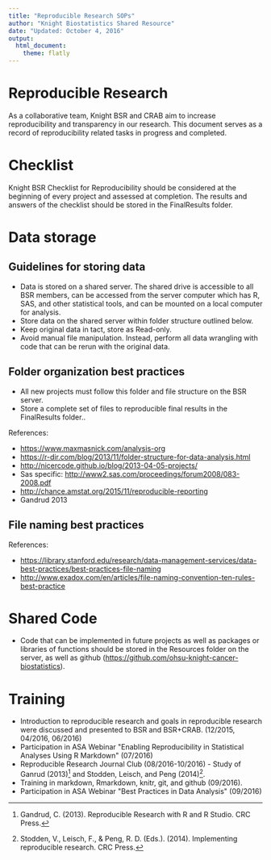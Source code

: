 ```yaml
---
title: "Reproducible Research SOPs"
author: "Knight Biostatistics Shared Resource"
date: "Updated: October 4, 2016"
output: 
  html_document: 
    theme: flatly
---
```


# Reproducible Research

As a collaborative team, Knight BSR and CRAB aim to increase reproducibility and transparency in our research. This document serves as a record of reproducibility related tasks in progress and completed.

# Checklist

Knight BSR Checklist for Reproducibility should be considered at the beginning of every project and assessed at completion. The results and answers of the checklist should be stored in the FinalResults folder.

# Data storage

## Guidelines for storing data

- Data is stored on a shared server. The shared drive is accessible to all BSR members, can be accessed from the server computer which has R, SAS, and other statistical tools, and can be mounted on a local computer for analysis.
- Store data on the shared server within folder structure outlined below.
- Keep original data in tact, store as Read-only.
- Avoid manual file manipulation. Instead, perform all data wrangling with code that can be rerun with the original data.

## Folder organization best practices

- All new projects must follow this folder and file structure on the BSR server.
- Store a complete set of files to reproducible final results in the FinalResults folder..

References:

- https://www.maxmasnick.com/analysis-org
- https://r-dir.com/blog/2013/11/folder-structure-for-data-analysis.html
- http://nicercode.github.io/blog/2013-04-05-projects/
- Sas specific: http://www2.sas.com/proceedings/forum2008/083-2008.pdf
- http://chance.amstat.org/2015/11/reproducible-reporting
- Gandrud 2013

## File naming best practices

References:

- https://library.stanford.edu/research/data-management-services/data-best-practices/best-practices-file-naming
- http://www.exadox.com/en/articles/file-naming-convention-ten-rules-best-practice

# Shared Code

- Code that can be implemented in future projects as well as packages or libraries of functions should be stored in the Resources folder on the server, as well as github (https://github.com/ohsu-knight-cancer-biostatistics).

# Training

- Introduction to reproducible research and goals in reproducible research were discussed and presented to BSR and BSR+CRAB. (12/2015, 04/2016, 06/2016)
- Participation in ASA Webinar "Enabling Reproducibility in Statistical Analyses Using R Markdown" (07/2016)
- Reproducible Research Journal Club (08/2016-10/2016) - Study of Ganrud (2013)[^gr1] and Stodden, Leisch, and Peng (2014)[^slp].
- Training in markdown, Rmarkdown, knitr, git, and github (09/2016).
- Participation in ASA Webinar "Best Practices in Data Analysis" (09/2016)


[^gr1]: Gandrud, C. (2013). Reproducible Research with R and R Studio. CRC Press.
[^slp]: Stodden, V., Leisch, F., & Peng, R. D. (Eds.). (2014). Implementing reproducible research. CRC Press.



